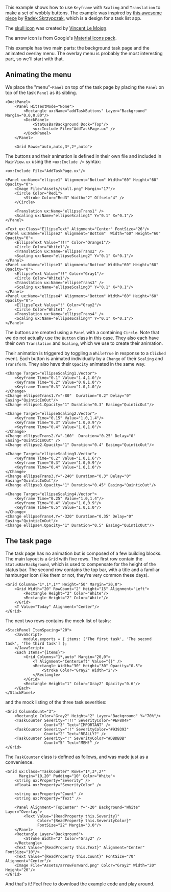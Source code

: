 This example shows how to use `Keyframe` with `Scaling` and `Translation` to make a set of wobbly buttons. The example was inspired by [this awesome piece](https://dribbble.com/shots/2493667-overlay-menu-Add-animation) by [Radek Skrzypczak](https://dribbble.com/Radziu), which is a design for a task list app.

The [skull icon](https://www.iconfinder.com/icons/185091/danger_death_delete_destroy_skull_streamline_icon) was created by [Vincent Le Moign](http://www.webalys.com/).

The arrow icon is from Google's [Material Icons pack](https://design.google.com/icons/).

This example has two main parts: the background task page and the animated overlay menu. The overlay menu is probably the most interesting part, so we'll start with that.

## Animating the menu

We place the "menu"-`Panel` on top of the task page by placing the `Panel` on top of the task `Panel` as its sibling.

<!-- snippet-begin:code/MainView.ux:AddTaskButtonpage -->

```
<DockPanel>
    <Panel HitTestMode="None">
        <Rectangle ux:Name="addTaskButtons" Layer="Background" Margin="0,0,0,80"/>
        <DockPanel>
            <StatusBarBackground Dock="Top"/>
            <ux:Include File="AddTaskPage.ux" />
        </DockPanel>
    </Panel>

    <Grid Rows="auto,auto,3*,2*,auto">
```

<!-- snippet-end -->

The buttons and their animation is defined in their own file and included in `MainView.ux` using the `<ux:Include />` syntax:

```
<ux:Include File="AddTaskPage.ux"/>
```

<!-- snippet-begin:code/AddTaskPage.ux:TheEllipses -->

```
<Panel ux:Name="ellipse1" Alignment="Bottom" Width="60" Height="60" Opacity="0">
    <Image File="Assets/skull.png" Margin="17"/>
    <Circle Color="Red1">
        <Stroke Color="Red3" Width="2" Offset="4" />
    </Circle>

    <Translation ux:Name="ellipseTrans1" />
    <Scaling ux:Name="ellipseScaling1" Y="0.1" X="0.1"/>
</Panel>

<Text ux:Class="EllipseText" Alignment="Center" FontSize="26"/>
<Panel ux:Name="ellipse2" Alignment="Bottom"  Width="60" Height="60" Opacity="0">
    <EllipseText Value="!!!" Color="Orange1"/>
    <Circle Color="White1"/>
    <Translation ux:Name="ellipseTrans2" />
    <Scaling ux:Name="ellipseScaling2" Y="0.1" X="0.1"/>
</Panel>
<Panel ux:Name="ellipse3" Alignment="Bottom" Width="60" Height="60" Opacity="0">
    <EllipseText Value="!!" Color="Gray1"/>
    <Circle Color="White1"/>
    <Translation ux:Name="ellipseTrans3" />
    <Scaling ux:Name="ellipseScaling3" Y="0.1" X="0.1"/>
</Panel>
<Panel ux:Name="ellipse4" Alignment="Bottom" Width="60" Height="60" Opacity="0">
    <EllipseText Value="!" Color="Gray2"/>
    <Circle Color="White1" />
    <Translation ux:Name="ellipseTrans4" />
    <Scaling ux:Name="ellipseScaling4" Y="0.1" X="0.1"/>
</Panel>
```

<!-- snippet-end -->

The buttons are created using a `Panel` with a containing `Circle`. Note that we do not actually use the `Button` class in this case. They also each have their own `Translation` and `Scaling`, which we use to create their animation.

Their animation is triggered by toggling a `WhileTrue` in response to a `Clicked` event. Each button is animated individually by a `Change` of their `Scaling` and `Transform`. They also have their `Opacity` animated in the same way.

<!-- snippet-begin:code/AddTaskPage.ux:TheButtonAnimations -->

```
<Change Target="ellipseScaling1.Vector">
    <Keyframe Time="0.1" Value="1.4,1.0"/>
    <Keyframe Time="0.2" Value="0.8,1.0"/>
    <Keyframe Time="0.3" Value="1.0,1.0"/>
</Change>
<Change ellipseTrans1.Y="-80"  Duration="0.2" Delay="0" Easing="QuinticInOut"/>
<Change ellipse1.Opacity="1" Duration="0.3" Easing="QuinticOut"/>

<Change Target="ellipseScaling2.Vector">
    <Keyframe Time="0.15" Value="1.0,1.4"/>
    <Keyframe Time="0.3" Value="1.0,0.9"/>
    <Keyframe Time="0.4" Value="1.0,1.0"/>
</Change>
<Change ellipseTrans2.Y="-160"  Duration="0.25" Delay="0" Easing="QuinticInOut" />
<Change ellipse2.Opacity="1" Duration="0.4" Easing="QuinticOut"/>

<Change Target="ellipseScaling3.Vector">
    <Keyframe Time="0.2" Value="1.0,1.6"/>
    <Keyframe Time="0.3" Value="1.0,0.9"/>
    <Keyframe Time="0.4" Value="1.0,1.0"/>
</Change>
<Change ellipseTrans3.Y="-240" Duration="0.3" Delay="0" Easing="QuinticInOut"/>
<Change ellipse3.Opacity="1" Duration="0.45" Easing="QuinticOut"/>

<Change Target="ellipseScaling4.Vector">
    <Keyframe Time="0.25" Value="1.0,1.4"/>
    <Keyframe Time="0.4" Value="1.0,0.9"/>
    <Keyframe Time="0.5" Value="1.0,1.0"/>
</Change>
<Change ellipseTrans4.Y="-320" Duration="0.35" Delay="0" Easing="QuinticInOut"/>
<Change ellipse4.Opacity="1" Duration="0.5" Easing="QuinticOut"/>
```

<!-- snippet-end -->

## The task page

The task page has no animation but is composed of a few building blocks. The main layout is a `Grid` with five rows. The first row contain the `StatusBarBackground`, which is used to compensate for the height of the status bar. The second row contains the top bar, with a title and a familiar hamburger icon (like them or not, they're very common these days).

<!-- snippet-begin:code/MainView.ux:TopBar -->

```
<Grid Columns="1*,1*,1*" Height="50" Margin="20,0">
    <Grid Width="20" RowCount="2" Height="15" Alignment="Left">
        <Rectangle Height="2" Color="White"/>
        <Rectangle Height="2" Color="White"/>
    </Grid>
    <T Value="Today" Alignment="Center"/>
</Grid>
```

<!-- snippet-end -->

The next two rows contains the mock list of tasks:

<!-- snippet-begin:code/MainView.ux:TheTaskList -->

```
<StackPanel ItemSpacing="20">
    <JavaScript>
        module.exports = { items: ['The first task', 'The second task', 'The third task'] };
    </JavaScript>
    <Each Items="{items}">
        <Grid Columns="1*,auto" Margin="20,0">
            <T Alignment="CenterLeft" Value="{}" />
            <Rectangle Width="30" Height="30" Opacity="0.5">
                <Stroke Color="Gray2" Width="2"/>
            </Rectangle>
        </Grid>
        <Rectangle Height="1" Color="Gray2" Opacity="0.6"/>
    </Each>
</StackPanel>
```

<!-- snippet-end -->

and the mock listing of the three task severities:

<!-- snippet-begin:code/MainView.ux:TaskCounterItems -->

```
<Grid ColumnCount="3">
    <Rectangle Color="Gray2" Height="2" Layer="Background" Y="70%"/>
    <TaskCounter Severity="!!!" SeverityColor="#EF804F"
                 Count="3" Text="IMPORTANT" />
    <TaskCounter Severity="!!" SeverityColor="#939393"
                 Count="2" Text="REALLY?" />
    <TaskCounter Severity="!" SeverityColor="#DBDBDB"
                 Count="5" Text="MEH!" />
</Grid>
```

<!-- snippet-end -->

The `TaskCounter` class is defined as follows, and was made just as a convenience.

<!-- snippet-begin:code/TaskCounter.ux:TaskCounterClass -->

```
<Grid ux:Class="TaskCounter" Rows="1*,3*,2*"
      Margin="10,20" Padding="10" Color="White">
    <string ux:Property="Severity" />
    <float4 ux:Property="SeverityColor" />

    <string ux:Property="Count" />
    <string ux:Property="Text" />

    <Panel Alignment="TopCenter" Y="-20" Background="White" Layer="Overlay">
        <Text Value="{ReadProperty this.Severity}"
              Color="{ReadProperty this.SeverityColor}"
              FontSize="22" Margin="3,0"/>
    </Panel>
    <Rectangle Layer="Background">
        <Stroke Width="2" Color="Gray2" />
    </Rectangle>
    <Text Value="{ReadProperty this.Text}" Alignment="Center" FontSize="10"/>
    <Text Value="{ReadProperty this.Count}" FontSize="70" Alignment="Center"/>
    <Image File="Assets/arrowForward.png" Color="Gray2" Width="20" Height="20"/>
</Grid>
```

<!-- snippet-end -->

And that's it! Feel free to download the example code and play around.
